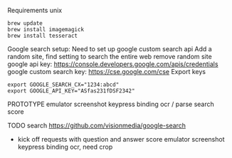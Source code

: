 Requirements
unix

````
brew update
brew install imagemagick
brew install tesseract
````

Google search setup:
Need to set up google custom search api
Add a random site,
find setting to search the entire web
remove random site
google api key: https://console.developers.google.com/apis/credentials
google custom search key: https://cse.google.com/cse
Export keys
````
export GOOGLE_SEARCH_CX="1234:abcd"
export GOOGLE_API_KEY="ASfas231fDSF2342"
````

PROTOTYPE
emulator
screenshot keypress binding
ocr / parse
search
score

TODO
search
https://github.com/visionmedia/google-search
- kick off requests with question and answer
score
emulator
screenshot keypress binding
ocr, need crop
